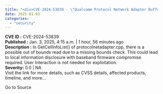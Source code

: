 ```yaml
---
title: "<div>CVE-2024-53839 - \"Qualcomm Protocol Network Adapter Buffer Overflow\"</div>"
date: 2025-01-03
categories: 
  - "security"
---
```


**CVE ID :** CVE-2024-53839  
**Published :** Jan. 3, 2025, 4:15 a.m. | 1 hour, 56 minutes ago  
**Description :** In GetCellInfoList() of protocolnetadapter.cpp, there is a possible out of bounds read due to a missing bounds check. This could lead to local information disclosure with baseband firmware compromise required. User Interaction is not needed for exploitation.  
**Severity:** 0.0 | NA  
Visit the link for more details, such as CVSS details, affected products, timeline, and more...

Go to Source

